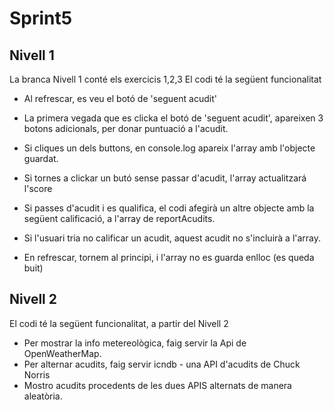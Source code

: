 # Sprint5

## Nivell 1

La branca Nivell 1 conté els exercicis 1,2,3
El codi té la següent funcionalitat

- Al refrescar, es veu el botó de 'seguent acudit'
- La primera vegada que es clicka el botó de 'seguent acudit', apareixen 3 botons adicionals, per
  donar puntuació a l'acudit.
- Si cliques un dels buttons, en console.log apareix l'array amb l'objecte guardat.
- Si tornes a clickar un butó sense passar d'acudit, l'array actualitzará l'score
- Si passes d'acudit i es qualifica, el codi afegirà un altre objecte amb la següent calificació, a l'array de reportAcudits.
- Si l'usuari tria no calificar un acudit, aquest acudit no s'incluirà a l'array.

- En refrescar, tornem al principi, i l'array no es guarda enlloc (es queda buit)

## Nivell 2

El codi té la següent funcionalitat, a partir del Nivell 2

- Per mostrar la info metereològica, faig servir la Api de OpenWeatherMap.
- Per alternar acudits, faig servir icndb - una API d'acudits de Chuck Norris
- Mostro acudits procedents de les dues APIS alternats de manera aleatòria.
